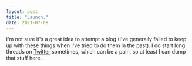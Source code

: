 ```yaml
---
layout: post
title: "Launch."
date: 2021-07-08
---
```


I'm not sure it's a great idea to attempt a blog (I've generally failed to keep up with these things when I've tried to do them in the past). I do start long threads on [Twitter](https://twitter.com/shortorian/status/1285482391167881217?s=20) sometimes, which can be a pain, so at least I can dump that stuff here.
